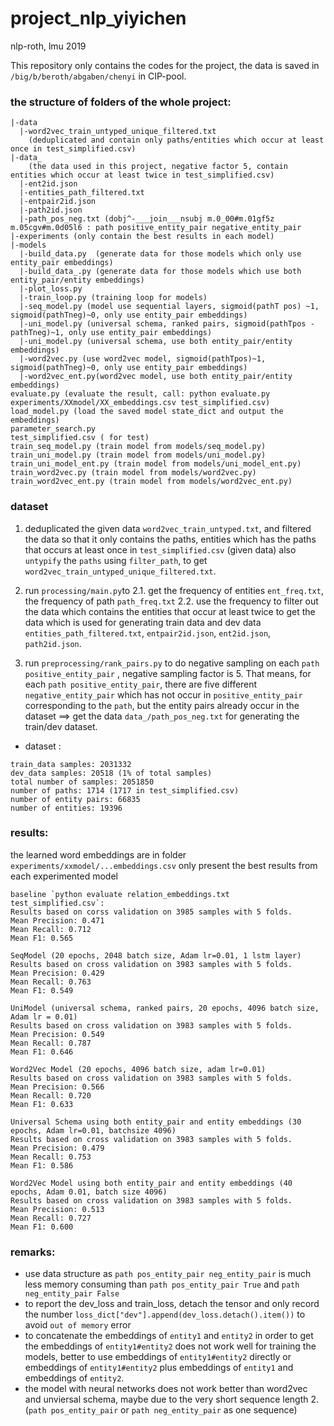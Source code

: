 # project_nlp_yiyichen
nlp-roth, lmu 2019


This repository only contains the codes for the project, the data is saved in `/big/b/beroth/abgaben/chenyi` in CIP-pool.


### the structure of folders of the whole project:

```
|-data
  |-word2vec_train_untyped_unique_filtered.txt
    (deduplicated and contain only paths/entities which occur at least once in test_simplified.csv)
|-data_  
    (the data used in this project, negative factor 5, contain entities which occur at least twice in test_simplified.csv)
  |-ent2id.json
  |-entities_path_filtered.txt
  |-entpair2id.json
  |-path2id.json
  |-path_pos_neg.txt (dobj^-___join___nsubj m.0_00#m.01gf5z m.05cgv#m.0d05l6 : path positive_entity_pair negative_entity_pair
|-experiments (only contain the best results in each model)
|-models
  |-build_data.py  (generate data for those models which only use entity_pair embeddings)
  |-build_data_.py (generate data for those models which use both entity_pair/entity embeddings)
  |-plot_loss.py
  |-train_loop.py (training loop for models)
  |-seq_model.py (model use sequential layers, sigmoid(pathT pos) ~1, sigmoid(pathTneg)~0, only use entity_pair embeddings)
  |-uni_model.py (universal schema, ranked pairs, sigmoid(pathTpos - pathTneg)~1, only use entity_pair embeddings)
  |-uni_model.py (universal schema, use both entity_pair/entity embeddings)
  |-word2vec.py (use word2vec model, sigmoid(pathTpos)~1, sigmoid(pathTneg)~0, only use entity_pair embeddings)
  |-word2vec_ent.py(word2vec model, use both entity_pair/entity embeddings)
evaluate.py (evaluate the result, call: python evaluate.py experiments/XXmodel/XX_embeddings.csv test_simplified.csv)
load_model.py (load the saved model state_dict and output the embeddings)
parameter_search.py 
test_simplified.csv ( for test)
train_seq_model.py (train model from models/seq_model.py)
train_uni_model.py (train model from models/uni_model.py)
train_uni_model_ent.py (train model from models/uni_model_ent.py)
train_word2vec.py (train model from models/word2vec.py)
train_word2vec_ent.py (train model from models/word2vec_ent.py)
```

### dataset
1. deduplicated the given data `word2vec_train_untyped.txt`, and filtered the data so that it only contains the paths, entities which has the paths that occurs at least once in `test_simplified.csv` (given data) also `untypify` the `paths` using `filter_path`, to get `word2vec_train_untyped_unique_filtered.txt`.

2. run `processing/main.py`to 
2.1. get the frequency of entities `ent_freq.txt`, the frequency of path `path_freq.txt`
2.2. use the frequency to filter out the data which contains the entities that occur at least twice to get the data which is used for generating train data and dev data `entities_path_filtered.txt`, `entpair2id.json`, `ent2id.json`, `path2id.json`.

3. run `preprocessing/rank_pairs.py` to do negative sampling on each `path positive_entity_pair` , negative sampling factor is 5. That means, for each `path positive_entity_pair`, there are five different `negative_entity_pair` which has not occur in `positive_entity_pair` corresponding to the `path`, but the entity pairs already occur in the dataset ==> get the data `data_/path_pos_neg.txt` for generating the train/dev dataset.

* dataset :
```
train_data samples: 2031332
dev_data samples: 20518 (1% of total samples)
total number of samples: 2051850
number of paths: 1714 (1717 in test_simplified.csv)
number of entity pairs: 66835
number of entities: 19396 
```

### results:
the learned word embeddings are in folder `experiments/xxmodel/...embeddings.csv`
only present the best results from each experimented model
```text
baseline `python evaluate relation_embeddings.txt test_simplified.csv`:
Results based on corss validation on 3985 samples with 5 folds.
Mean Precision: 0.471
Mean Recall: 0.712
Mean F1: 0.565

SeqModel (20 epochs, 2048 batch size, Adam lr=0.01, 1 lstm layer)
Results based on cross validation on 3983 samples with 5 folds.
Mean Precision: 0.429
Mean Recall: 0.763
Mean F1: 0.549

UniModel (universal schema, ranked pairs, 20 epochs, 4096 batch size, Adam lr = 0.01)
Results based on cross validation on 3983 samples with 5 folds.
Mean Precision: 0.549
Mean Recall: 0.787
Mean F1: 0.646

Word2Vec Model (20 epochs, 4096 batch size, adam lr=0.01)
Results based on cross validation on 3983 samples with 5 folds.
Mean Precision: 0.566
Mean Recall: 0.720
Mean F1: 0.633

Universal Schema using both entity_pair and entity embeddings (30 epochs, Adam lr=0.01, batchsize 4096)
Results based on cross validation on 3983 samples with 5 folds.
Mean Precision: 0.479
Mean Recall: 0.753
Mean F1: 0.586

Word2Vec Model using both entity_pair and entity embeddings (40 epochs, Adam 0.01, batch size 4096)
Results based on cross validation on 3983 samples with 5 folds.
Mean Precision: 0.513
Mean Recall: 0.727
Mean F1: 0.600
```

### remarks:
* use data structure as `path pos_entity_pair neg_entity_pair` is much less memory consuming than `path pos_entity_pair True` and `path neg_entity_pair False`
* to report the dev_loss and train_loss, detach the tensor and only record the number `loss_dict["dev"].append(dev_loss.detach().item())` to avoid `out of memory` error
* to concatenate the embeddings of `entity1` and `entity2` in order to get the embeddings of `entity1#entity2` does not work well for training the models, better to use embeddings of `entity1#entity2` directly or embeddings of `entity1#entity2` plus embeddings of `entity1` and embeddings of `entity2`.
* the model with neural networks does not work better than word2vec and unviersal schema, maybe due to the very short sequence length 2. (`path pos_entity_pair` or `path neg_entity_pair` as one sequence)
